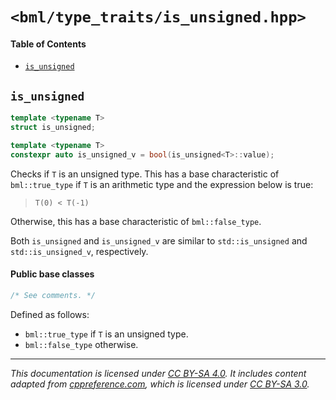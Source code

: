 # `<bml/type_traits/is_unsigned.hpp>`
#### Table of Contents
- [`is_unsigned`](#is_unsigned)

## `is_unsigned`
```c++
template <typename T>
struct is_unsigned;

template <typename T>
constexpr auto is_unsigned_v = bool(is_unsigned<T>::value);
```
Checks if `T` is an unsigned type. This has a base characteristic of `bml::true_type` if `T` is an
arithmetic type and the expression below is true:

> `T(0) < T(-1)`

Otherwise, this has a base characteristic of `bml::false_type`.

Both `is_unsigned` and `is_unsigned_v` are similar to `std::is_unsigned` and `std::is_unsigned_v`,
respectively.

#### Public base classes
```c++
/* See comments. */
```
Defined as follows:

- `bml::true_type` if `T` is an unsigned type.
- `bml::false_type` otherwise.

---
*This documentation is licensed under [CC BY-SA 4.0][1]. It includes content adapted from
[cppreference.com][2], which is licensed under [CC BY-SA 3.0][3].*

[1]: https://creativecommons.org/licenses/by-sa/4.0
[2]: https://en.cppreference.com
[3]: https://creativecommons.org/licenses/by-sa/3.0
